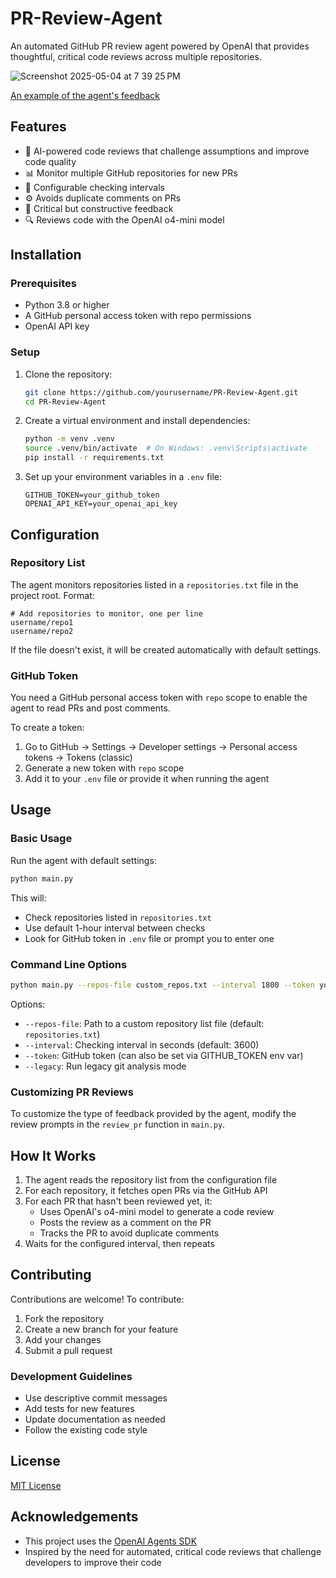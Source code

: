 # PR-Review-Agent

An automated GitHub PR review agent powered by OpenAI that provides thoughtful, critical code reviews across multiple repositories.

![Screenshot 2025-05-04 at 7 39 25 PM](https://github.com/user-attachments/assets/f4f69bf6-9d36-4067-a117-dc72cd0ae85b)

[An example of the agent's feedback](https://github.com/AndreasInk/PR-Review-Agent/pull/1#issuecomment-2849487178)

## Features

- 🤖 AI-powered code reviews that challenge assumptions and improve code quality
- 📊 Monitor multiple GitHub repositories for new PRs
- 🔄 Configurable checking intervals
- ⚙️ Avoids duplicate comments on PRs
- 📝 Critical but constructive feedback
- 🔍 Reviews code with the OpenAI o4-mini model

## Installation

### Prerequisites

- Python 3.8 or higher
- A GitHub personal access token with repo permissions
- OpenAI API key

### Setup

1. Clone the repository:
   ```bash
   git clone https://github.com/yourusername/PR-Review-Agent.git
   cd PR-Review-Agent
   ```

2. Create a virtual environment and install dependencies:
   ```bash
   python -m venv .venv
   source .venv/bin/activate  # On Windows: .venv\Scripts\activate
   pip install -r requirements.txt
   ```

3. Set up your environment variables in a `.env` file:
   ```
   GITHUB_TOKEN=your_github_token
   OPENAI_API_KEY=your_openai_api_key
   ```

## Configuration

### Repository List

The agent monitors repositories listed in a `repositories.txt` file in the project root. Format:

```
# Add repositories to monitor, one per line
username/repo1
username/repo2
```

If the file doesn't exist, it will be created automatically with default settings.

### GitHub Token

You need a GitHub personal access token with `repo` scope to enable the agent to read PRs and post comments.

To create a token:
1. Go to GitHub → Settings → Developer settings → Personal access tokens → Tokens (classic)
2. Generate a new token with `repo` scope
3. Add it to your `.env` file or provide it when running the agent

## Usage

### Basic Usage

Run the agent with default settings:

```bash
python main.py
```

This will:
- Check repositories listed in `repositories.txt`
- Use default 1-hour interval between checks
- Look for GitHub token in `.env` file or prompt you to enter one

### Command Line Options

```bash
python main.py --repos-file custom_repos.txt --interval 1800 --token your_github_token
```

Options:
- `--repos-file`: Path to a custom repository list file (default: `repositories.txt`)
- `--interval`: Checking interval in seconds (default: 3600)
- `--token`: GitHub token (can also be set via GITHUB_TOKEN env var)
- `--legacy`: Run legacy git analysis mode

### Customizing PR Reviews

To customize the type of feedback provided by the agent, modify the review prompts in the `review_pr` function in `main.py`.

## How It Works

1. The agent reads the repository list from the configuration file
2. For each repository, it fetches open PRs via the GitHub API
3. For each PR that hasn't been reviewed yet, it:
   - Uses OpenAI's o4-mini model to generate a code review
   - Posts the review as a comment on the PR
   - Tracks the PR to avoid duplicate comments
4. Waits for the configured interval, then repeats

## Contributing

Contributions are welcome! To contribute:

1. Fork the repository
2. Create a new branch for your feature
3. Add your changes
4. Submit a pull request

### Development Guidelines

- Use descriptive commit messages
- Add tests for new features
- Update documentation as needed
- Follow the existing code style

## License

[MIT License](LICENSE)

## Acknowledgements

- This project uses the [OpenAI Agents SDK](https://github.com/openai/openai-agents-python)
- Inspired by the need for automated, critical code reviews that challenge developers to improve their code
